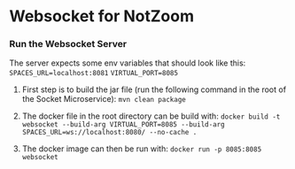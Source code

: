 # Websocket for NotZoom

### Run the Websocket Server
The server expects some env variables that should look like this:
`SPACES_URL=localhost:8081`
`VIRTUAL_PORT=8085`

1. First step is to build the jar file (run the following command in the root of the Socket Microservice):
`mvn clean package`

2. The docker file in the root directory can be build with:
`docker build -t websocket --build-arg VIRTUAL_PORT=8085 --build-arg SPACES_URL=ws://localhost:8080/ --no-cache .`

3. The docker image can then be run with:
`docker run -p 8085:8085 websocket`


